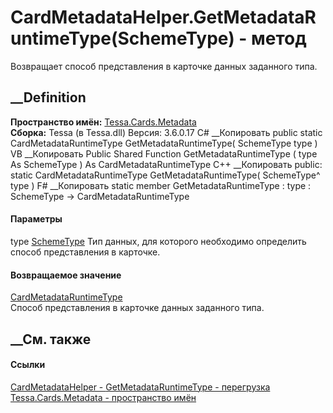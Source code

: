# CardMetadataHelper.GetMetadataRuntimeType(SchemeType) - метод
Возвращает способ представления в карточке данных заданного типа.
## __Definition
 **Пространство имён:** [Tessa.Cards.Metadata](N_Tessa_Cards_Metadata.htm)  
 **Сборка:** Tessa (в Tessa.dll) Версия: 3.6.0.17
C# __Копировать
     public static CardMetadataRuntimeType GetMetadataRuntimeType(
    	SchemeType type
    )
VB __Копировать
     Public Shared Function GetMetadataRuntimeType ( 
    	type As SchemeType
    ) As CardMetadataRuntimeType
C++ __Копировать
     public:
    static CardMetadataRuntimeType GetMetadataRuntimeType(
    	SchemeType^ type
    )
F# __Копировать
     static member GetMetadataRuntimeType : 
            type : SchemeType -> CardMetadataRuntimeType 
#### Параметры
type [SchemeType](T_Tessa_Scheme_SchemeType.htm)
    Тип данных, для которого необходимо определить способ представления в карточке.
#### Возвращаемое значение
[CardMetadataRuntimeType](T_Tessa_Cards_Metadata_CardMetadataRuntimeType.htm)  
Способ представления в карточке данных заданного типа.
##  __См. также
#### Ссылки
[CardMetadataHelper - ](T_Tessa_Cards_Metadata_CardMetadataHelper.htm)
[GetMetadataRuntimeType -
перегрузка](Overload_Tessa_Cards_Metadata_CardMetadataHelper_GetMetadataRuntimeType.htm)
[Tessa.Cards.Metadata - пространство имён](N_Tessa_Cards_Metadata.htm)
